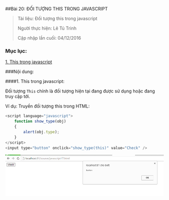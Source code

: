##Bài 20: ĐỐI TƯỢNG THIS TRONG JAVASCRIPT

>Tài liệu: Đối tượng this trong javascript
>
>Người thực hiện: Lê Tú Trinh
>
>Cập nhập lần cuối: 04/12/2016

### Mục lục:

[1. This trong javascript](#1)

###Nội dung:

<a name="1"></a>
####1. This trong javascript:

Đối tượng `This` chính là đối tượng hiện tại đang được sử dụng hoặc đang truy cập tới.

Ví dụ: Truyền đối tượng this trong HTML:

```javascript
<script language="javascript">
    function show_type(obj)
    {
        alert(obj.type);
    }
</script>
<input type="button" onclick="show_type(this)" value="Check" />
```

![1](https://github.com/TrinhTu/web_developer/blob/master/Task15_Javascript_Course_01_Part_02/Bai_20_This/1.png)


